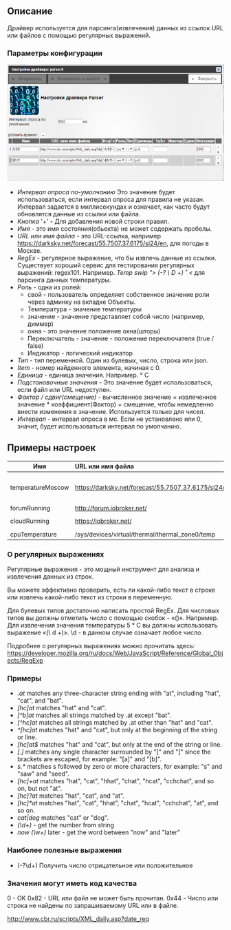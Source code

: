 ## Описание

Драйвер используется для парсинга(извлечения) данных из ссылок URL или файлов с помощью регулярных выражений.

### Параметры конфигурации
![iobroker.parser - driver settings](img/parser_0.png)
- *Интервал опроса по-умолчанию* Это значение будет использоваться, если интервал опроса для правила не указан. Интервал задается в миллисекундах и означает, как часто будут обновлятся данные из ссылки или файла.
- *Кнопка* '+' - Для добавления новой строки правил.
- *Имя* - это имя состояния(обьекта) не может содержать пробелы.
- *URL или имя файла* - это URL-ссылка, например https://darksky.net/forecast/55.7507,37.6175/si24/en, для погоды в Москве.
- *RegEx* - регулярное выражение, что бы извлечь данные из ссылки. Существует хороший сервис для тестирования регулярных выражений: regex101. Например. *Temp swip "> (-? \ D +) ˚ <* для парсинга данных температуры.
- *Роль* - одна из ролей:
    - свой - пользователь определяет собственное значение роли через админку на вкладке Объекты.
    - Температура - значение температуры
    - значение - значение представляет собой число (например, диммер)
    - окна - это значение положение окна(шторы)
    - Переключатель - значение - положение переключателя (true / false)
    - Индикатор - логический индикатор
- *Тип* - тип переменной. Один из булевых, число, строка или json.
- *Item* - номер найденного элемента, начиная с 0.
- *Единица* - единица значения. Например. ° С
- *Подстановочные значения* - Это значение будет использоваться, если файл или URL недоступен.
- *Фактор / сдвиг(смещение)* - вычисленное значение = извлеченное значение * коэффициент(Фактор) + смещение, чтобы немедленно внести изменения в значение. Используется только для чисел.
- *Интервал* - интервал опроса в мс. Если не установлено или 0, значит, будет использоваться интервал по умолчанию.

## Примеры настроек
| Имя               |      URL или имя файла                               |      RegEx            | Роль         | Тип     | Единицы | Инетрвал |
|-------------------|:-----------------------------------------------------|:----------------------|--------------|---------|---------|----------|
| temperatureMoscow | https://darksky.net/forecast/55.7507,37.6175/si24/en | temp swip">(-?\d+)˚<  | температура  | число   |   °C    | 180000   |
| forumRunning      | http://forum.iobroker.net/                           | Forum                 | индикатор    | boolean |         | 60000    |
| cloudRunning      | https://iobroker.net/                                | Privacy Notice        | индикатор    | boolean |         | 60000    |
| cpuTemperature    | /sys/devices/virtual/thermal/thermal_zone0/temp      | (.*)                  | температура  | число   |     °C  | 30000    |

### О регулярных выражениях

Регулярные выражения - это мощный инструмент для анализа и извлечения данных из строк.

Вы можете эффективно проверить, есть ли какой-либо текст в строке или извлечь какой-либо текст из строки в переменную.

Для булевых типов достаточно написать простой RegEx. Для числовых типов вы должны отметить число с помощью скобок - «()». Например. Для извлечения значения температуры 5 ° C вы должны использовать выражение «(\ d +)». \d - в данном случае означает любое число.

Подробнее о регулярных выражениях можно прочитать здесь: https://developer.mozilla.org/ru/docs/Web/JavaScript/Reference/Global_Objects/RegExp

### Примеры
- *.at* matches any three-character string ending with "at", including "hat", "cat", and "bat".
- *[hc]at* matches "hat" and "cat".
- *[^b]at* matches all strings matched by .at except "bat".
- *[^hc]at* matches all strings matched by .at other than "hat" and "cat".
- *^[hc]at* matches "hat" and "cat", but only at the beginning of the string or line.
- *[hc]at$* matches "hat" and "cat", but only at the end of the string or line.
- *\[.\]* matches any single character surrounded by "[" and "]" since the brackets are escaped, for example: "[a]" and "[b]".
- *s.\** matches s followed by zero or more characters, for example: "s" and "saw" and "seed".
- *[hc]+at* matches "hat", "cat", "hhat", "chat", "hcat", "cchchat", and so on, but not "at".
- *[hc]?at* matches "hat", "cat", and "at".
- *[hc]\*at* matches "hat", "cat", "hhat", "chat", "hcat", "cchchat", "at", and so on.
- *cat|dog* matches "cat" or "dog".
- *(\d+)* - get the number from string
- *now (\w+)* later - get the word between "now" and "later"

### Наиболее полезные выражения

- (-?\d+) Получить число отрицательное или положительное

###  Значения могут иметь код качества

0 - OK
0x82 - URL или файл не может быть прочитан.
0x44 - Число или строка не найдены по запрашиваемому URL или в файле.


http://www.cbr.ru/scripts/XML_daily.asp?date_req
